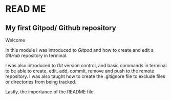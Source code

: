 # READ ME
## My first Gitpod/ Github repository

Welcome

In this module I was introduced to *Gitpod* and how to create and edit a *GitHub* repository in terminal. 

I was also introduced to *Git* version control, and basic commands in terminal to be able to create, edit, add, commit, 
remove and push to the remote repository. I was also taught how to create the .gitignore file to exclude files or directories 
from being tracked.

Lastly, the importance of the README file.